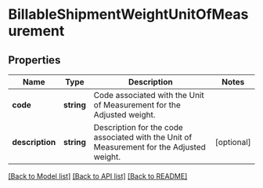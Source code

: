 # BillableShipmentWeightUnitOfMeasurement

## Properties
Name | Type | Description | Notes
------------ | ------------- | ------------- | -------------
**code** | **string** | Code associated with the Unit of Measurement for the Adjusted weight. | 
**description** | **string** | Description for the code associated with the Unit of Measurement for the Adjusted weight. | [optional] 

[[Back to Model list]](../../README.md#documentation-for-models) [[Back to API list]](../../README.md#documentation-for-api-endpoints) [[Back to README]](../../README.md)

